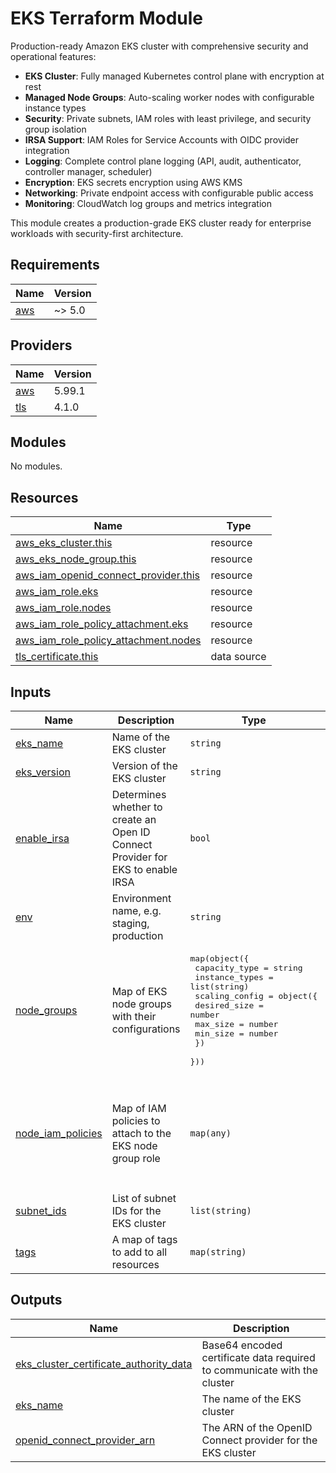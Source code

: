 # EKS Terraform Module

Production-ready Amazon EKS cluster with comprehensive security and operational features:

- **EKS Cluster**: Fully managed Kubernetes control plane with encryption at rest
- **Managed Node Groups**: Auto-scaling worker nodes with configurable instance types
- **Security**: Private subnets, IAM roles with least privilege, and security group isolation
- **IRSA Support**: IAM Roles for Service Accounts with OIDC provider integration
- **Logging**: Complete control plane logging (API, audit, authenticator, controller manager, scheduler)
- **Encryption**: EKS secrets encryption using AWS KMS
- **Networking**: Private endpoint access with configurable public access
- **Monitoring**: CloudWatch log groups and metrics integration

This module creates a production-grade EKS cluster ready for enterprise workloads with security-first architecture.

<!-- BEGIN_TF_DOCS -->
## Requirements

| Name | Version |
|------|---------|
| <a name="requirement_aws"></a> [aws](#requirement\_aws) | ~> 5.0 |

## Providers

| Name | Version |
|------|---------|
| <a name="provider_aws"></a> [aws](#provider\_aws) | 5.99.1 |
| <a name="provider_tls"></a> [tls](#provider\_tls) | 4.1.0 |

## Modules

No modules.

## Resources

| Name | Type |
|------|------|
| [aws_eks_cluster.this](https://registry.terraform.io/providers/hashicorp/aws/latest/docs/resources/eks_cluster) | resource |
| [aws_eks_node_group.this](https://registry.terraform.io/providers/hashicorp/aws/latest/docs/resources/eks_node_group) | resource |
| [aws_iam_openid_connect_provider.this](https://registry.terraform.io/providers/hashicorp/aws/latest/docs/resources/iam_openid_connect_provider) | resource |
| [aws_iam_role.eks](https://registry.terraform.io/providers/hashicorp/aws/latest/docs/resources/iam_role) | resource |
| [aws_iam_role.nodes](https://registry.terraform.io/providers/hashicorp/aws/latest/docs/resources/iam_role) | resource |
| [aws_iam_role_policy_attachment.eks](https://registry.terraform.io/providers/hashicorp/aws/latest/docs/resources/iam_role_policy_attachment) | resource |
| [aws_iam_role_policy_attachment.nodes](https://registry.terraform.io/providers/hashicorp/aws/latest/docs/resources/iam_role_policy_attachment) | resource |
| [tls_certificate.this](https://registry.terraform.io/providers/hashicorp/tls/latest/docs/data-sources/certificate) | data source |

## Inputs

| Name | Description | Type | Default | Required |
|------|-------------|------|---------|:--------:|
| <a name="input_eks_name"></a> [eks\_name](#input\_eks\_name) | Name of the EKS cluster | `string` | n/a | yes |
| <a name="input_eks_version"></a> [eks\_version](#input\_eks\_version) | Version of the EKS cluster | `string` | n/a | yes |
| <a name="input_enable_irsa"></a> [enable\_irsa](#input\_enable\_irsa) | Determines whether to create an Open ID Connect Provider for EKS to enable IRSA | `bool` | `true` | no |
| <a name="input_env"></a> [env](#input\_env) | Environment name, e.g. staging, production | `string` | n/a | yes |
| <a name="input_node_groups"></a> [node\_groups](#input\_node\_groups) | Map of EKS node groups with their configurations | <pre>map(object({<br/>    capacity_type = string<br/>    instance_types = list(string)<br/>    scaling_config = object({<br/>      desired_size = number<br/>      max_size     = number<br/>      min_size     = number<br/>    })<br/>  }))</pre> | `{}` | no |
| <a name="input_node_iam_policies"></a> [node\_iam\_policies](#input\_node\_iam\_policies) | Map of IAM policies to attach to the EKS node group role | `map(any)` | <pre>{<br/>  "1": "arn:aws:iam::aws:policy/AmazonEKSWorkerNodePolicy",<br/>  "2": "arn:aws:iam::aws:policy/AmazonEC2ContainerRegistryReadOnly",<br/>  "3": "arn:aws:iam::aws:policy/AmazonEKS_CNI_Policy",<br/>  "4": "arn:aws:iam::aws:policy/AmazonSSMManagedInstanceCore"<br/>}</pre> | no |
| <a name="input_subnet_ids"></a> [subnet\_ids](#input\_subnet\_ids) | List of subnet IDs for the EKS cluster | `list(string)` | n/a | yes |
| <a name="input_tags"></a> [tags](#input\_tags) | A map of tags to add to all resources | `map(string)` | `{}` | no |

## Outputs

| Name | Description |
|------|-------------|
| <a name="output_eks_cluster_certificate_authority_data"></a> [eks\_cluster\_certificate\_authority\_data](#output\_eks\_cluster\_certificate\_authority\_data) | Base64 encoded certificate data required to communicate with the cluster |
| <a name="output_eks_name"></a> [eks\_name](#output\_eks\_name) | The name of the EKS cluster |
| <a name="output_openid_connect_provider_arn"></a> [openid\_connect\_provider\_arn](#output\_openid\_connect\_provider\_arn) | The ARN of the OpenID Connect provider for the EKS cluster |
<!-- END_TF_DOCS -->
